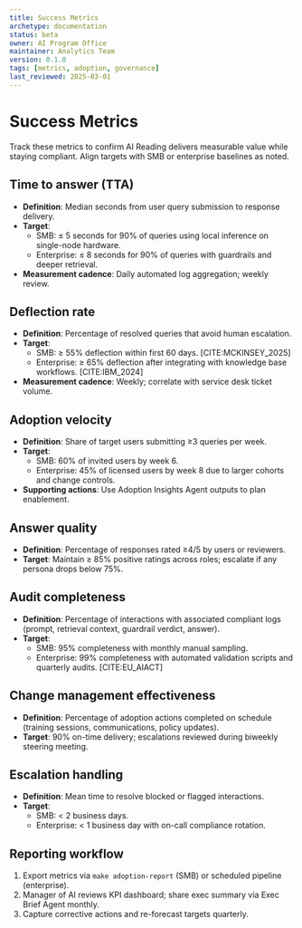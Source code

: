 ```yaml
---
title: Success Metrics
archetype: documentation
status: beta
owner: AI Program Office
maintainer: Analytics Team
version: 0.1.0
tags: [metrics, adoption, governance]
last_reviewed: 2025-03-01
---
```


# Success Metrics

Track these metrics to confirm AI Reading delivers measurable value while staying compliant. Align targets with SMB or enterprise baselines as noted.

## Time to answer (TTA)
- **Definition**: Median seconds from user query submission to response delivery.
- **Target**: 
  - SMB: ≤ 5 seconds for 90% of queries using local inference on single-node hardware.
  - Enterprise: ≤ 8 seconds for 90% of queries with guardrails and deeper retrieval.
- **Measurement cadence**: Daily automated log aggregation; weekly review.

## Deflection rate
- **Definition**: Percentage of resolved queries that avoid human escalation.
- **Target**: 
  - SMB: ≥ 55% deflection within first 60 days. [CITE:MCKINSEY_2025]
  - Enterprise: ≥ 65% deflection after integrating with knowledge base workflows. [CITE:IBM_2024]
- **Measurement cadence**: Weekly; correlate with service desk ticket volume.

## Adoption velocity
- **Definition**: Share of target users submitting ≥3 queries per week.
- **Target**: 
  - SMB: 60% of invited users by week 6.
  - Enterprise: 45% of licensed users by week 8 due to larger cohorts and change controls.
- **Supporting actions**: Use Adoption Insights Agent outputs to plan enablement.

## Answer quality
- **Definition**: Percentage of responses rated ≥4/5 by users or reviewers.
- **Target**: Maintain ≥ 85% positive ratings across roles; escalate if any persona drops below 75%.

## Audit completeness
- **Definition**: Percentage of interactions with associated compliant logs (prompt, retrieval context, guardrail verdict, answer).
- **Target**: 
  - SMB: 95% completeness with monthly manual sampling.
  - Enterprise: 99% completeness with automated validation scripts and quarterly audits. [CITE:EU_AIACT]

## Change management effectiveness
- **Definition**: Percentage of adoption actions completed on schedule (training sessions, communications, policy updates).
- **Target**: 90% on-time delivery; escalations reviewed during biweekly steering meeting.

## Escalation handling
- **Definition**: Mean time to resolve blocked or flagged interactions.
- **Target**: 
  - SMB: < 2 business days.
  - Enterprise: < 1 business day with on-call compliance rotation.

## Reporting workflow
1. Export metrics via `make adoption-report` (SMB) or scheduled pipeline (enterprise).
2. Manager of AI reviews KPI dashboard; share exec summary via Exec Brief Agent monthly.
3. Capture corrective actions and re-forecast targets quarterly.
